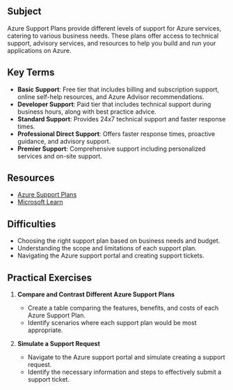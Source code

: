 ## Subject
Azure Support Plans provide different levels of support for Azure services, catering to various business needs. These plans offer access to technical support, advisory services, and resources to help you build and run your applications on Azure.

## Key Terms
- **Basic Support**: Free tier that includes billing and subscription support, online self-help resources, and Azure Advisor recommendations.
- **Developer Support**: Paid tier that includes technical support during business hours, along with best practice advice.
- **Standard Support**: Provides 24x7 technical support and faster response times.
- **Professional Direct Support**: Offers faster response times, proactive guidance, and advisory support.
- **Premier Support**: Comprehensive support including personalized services and on-site support.

## Resources
- [Azure Support Plans](https://azure.microsoft.com/en-us/support/plans/)
- [Microsoft Learn](https://learn.microsoft.com/en-us/training/)

## Difficulties
- Choosing the right support plan based on business needs and budget.
- Understanding the scope and limitations of each support plan.
- Navigating the Azure support portal and creating support tickets.

## Practical Exercises
1. **Compare and Contrast Different Azure Support Plans**
   - Create a table comparing the features, benefits, and costs of each Azure Support Plan.
   - Identify scenarios where each support plan would be most appropriate.

2. **Simulate a Support Request**
   - Navigate to the Azure support portal and simulate creating a support request.
   - Identify the necessary information and steps to effectively submit a support ticket.
